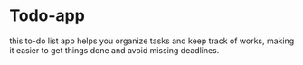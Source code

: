 # Todo-app
this to-do list app helps you organize tasks and keep track of works, making it easier to get things done and avoid missing deadlines.

